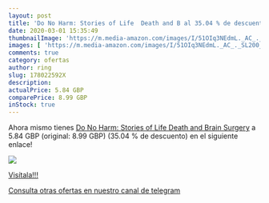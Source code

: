 ```yaml
---
layout: post
title: 'Do No Harm: Stories of Life  Death and B al 35.04 % de descuento'
date: 2020-03-01 15:35:49
thumbnailImage: 'https://m.media-amazon.com/images/I/51OIq3NEdmL._AC_._SL200_.jpg'
images: [ 'https://m.media-amazon.com/images/I/51OIq3NEdmL._AC_._SL200_.jpg' ]
comments: true
category: ofertas
author: ring
slug: 178022592X
description:
actualPrice: 5.84 GBP
comparePrice: 8.99 GBP
inStock: true
---
```


Ahora mismo tienes [Do No Harm: Stories of Life  Death and Brain Surgery](https://www.amazon.com/dp/178022592X/?tag=redken08-20) a 5.84 GBP (original: 8.99 GBP) (35.04 %  de descuento) en el siguiente enlace!

[![](https://m.media-amazon.com/images/I/51OIq3NEdmL._AC_._SL200_.jpg)](https://www.amazon.com/dp/178022592X/?tag=redken08-20)

[Visítala!!!](https://www.amazon.com/dp/178022592X/?tag=redken08-20)

[Consulta otras ofertas en nuestro canal de telegram](https://t.me/s/ofertas25)
